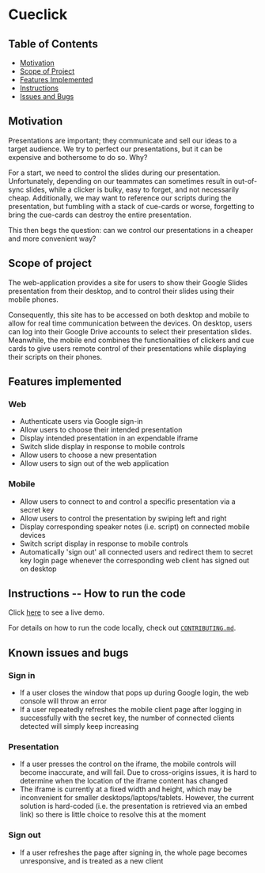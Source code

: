 # Cueclick

## Table of Contents

- [Motivation](#motivation)
- [Scope of Project](#scope-of-project)
- [Features Implemented](#features-implemented)
- [Instructions](#instructions----how-to-run-the-code)
- [Issues and Bugs](#known-issues-and-bugs)

## Motivation

Presentations are important; they communicate and sell our ideas to a target audience. We try to perfect our presentations, but it can be expensive and bothersome to do so. Why?

For a start, we need to control the slides during our presentation. Unfortunately, depending on our teammates can sometimes result in out-of-sync slides, while a clicker is bulky, easy to forget, and not necessarily cheap. Additionally, we may want to reference our scripts during the presentation, but fumbling with a stack of cue-cards or worse, forgetting to bring the cue-cards can destroy the entire presentation.

This then begs the question: can we control our presentations in a cheaper and more convenient way?

## Scope of project

The web-application provides a site for users to show their Google Slides presentation from their desktop, and to control their slides using their mobile phones.

Consequently, this site has to be accessed on both desktop and mobile to allow for real time communication between the devices. On desktop, users can log into their Google Drive accounts to select their presentation slides. Meanwhile, the mobile end combines the functionalities of clickers and cue cards to give users remote control of their presentations while displaying their scripts on their phones.

## Features implemented

### Web

- Authenticate users via Google sign-in
- Allow users to choose their intended presentation
- Display intended presentation in an expendable iframe
- Switch slide display in response to mobile controls
- Allow users to choose a new presentation
- Allow users to sign out of the web application

### Mobile

- Allow users to connect to and control a specific presentation via a secret key
- Allow users to control the presentation by swiping left and right
- Display corresponding speaker notes (i.e. script) on connected mobile devices
- Switch script display in response to mobile controls
- Automatically 'sign out' all connected users and redirect them to secret key login page whenever the corresponding web client has signed out on desktop

## Instructions -- How to run the code

Click [here](https://cueclick.herokuapp.com) to see a live demo.

For details on how to run the code locally, check out [`CONTRIBUTING.md`](CONTRIBUTING.md).

## Known issues and bugs

### Sign in

- If a user closes the window that pops up during Google login, the web console will throw an error
- If a user repeatedly refreshes the mobile client page after logging in successfully with the
secret key, the number of connected clients detected will simply keep increasing

### Presentation

- If a user presses the control on the iframe, the mobile controls will become inaccurate, and
will fail. Due to cross-origins issues, it is hard to determine when the location of the iframe
content has changed
- The iframe is currently at a fixed width and height, which may be inconvenient for smaller
desktops/laptops/tablets. However, the current solution is hard-coded (i.e. the presentation is retrieved via an embed link) so there is little choice to resolve this at the moment

### Sign out

- If a user refreshes the page after signing in, the whole page becomes unresponsive, and is
treated as a new client
